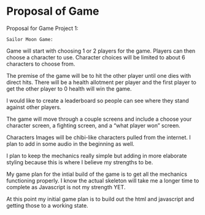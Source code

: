 # Proposal of Game
Proposal for Game Project 1:

	Sailor Moon Game:

Game will start with choosing 1 or 2 players for the game. Players can then choose a character to use. Character choices will be limited to about 6 characters to choose from.

The premise of the game will be to hit the other player until one dies with direct hits. There will be a health allotment per player and the first player to get the other player to 0 health will win the game. 

I would like to create a leaderboard so people can see where they stand against other players.

The game will move through a couple screens and include a choose your character screen, a fighting screen, and a “what player won” screen. 

Characters Images will be chibi-like characters pulled from the internet. I plan to add in some audio in the beginning as well. 

I plan to keep the mechanics really simple but adding in more elaborate styling because this is where I believe my strengths to be.

My game plan for the intial build of the game is to get all the mechanics functioning properly. I know the actual skeleton will take me a longer time to complete as Javascript is not my strength YET. 

At this point my initial game plan is to build out the html and javascript and getting those to a working state. 